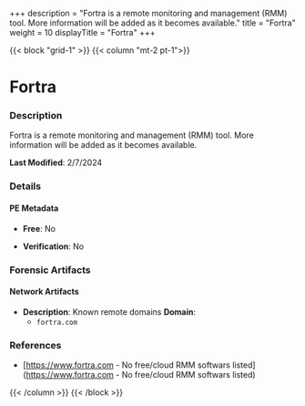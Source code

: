 +++
description = "Fortra is a remote monitoring and management (RMM) tool. More information will be added as it becomes available."
title = "Fortra"
weight = 10
displayTitle = "Fortra"
+++


{{< block "grid-1" >}}
{{< column "mt-2 pt-1">}}

# Fortra


### Description

Fortra is a remote monitoring and management (RMM) tool. More information will be added as it becomes available.



**Last Modified**: 2/7/2024

### Details


#### PE Metadata


- **Free**: No

- **Verification**: No





### Forensic Artifacts




#### Network Artifacts

- **Description**: Known remote domains
  **Domain**:
    - `fortra.com`





### References
- [https://www.fortra.com - No free/cloud RMM softwars listed](https://www.fortra.com - No free/cloud RMM softwars listed)



{{< /column >}}
{{< /block >}}
